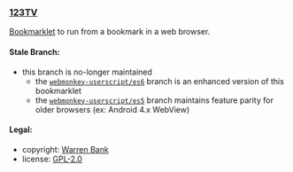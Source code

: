 ### [123TV](https://github.com/warren-bank/crx-123TV/tree/bookmarklet)

[Bookmarklet](https://github.com/warren-bank/crx-123TV/raw/bookmarklet/123TV-Live/bookmarklet.txt) to run from a bookmark in a web browser.

#### Stale Branch:

* this branch is no-longer maintained
  - the [`webmonkey-userscript/es6`](https://github.com/warren-bank/crx-123TV/tree/webmonkey-userscript/es6) branch is an enhanced version of this bookmarklet
  - the [`webmonkey-userscript/es5`](https://github.com/warren-bank/crx-123TV/tree/webmonkey-userscript/es5) branch maintains feature parity for older browsers (ex: Android 4.x WebView)

#### Legal:

* copyright: [Warren Bank](https://github.com/warren-bank)
* license: [GPL-2.0](https://www.gnu.org/licenses/old-licenses/gpl-2.0.txt)
